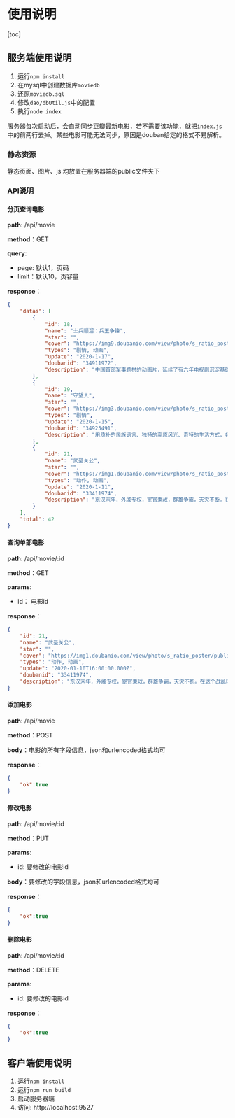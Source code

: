 # 使用说明

[toc]

## 服务端使用说明

1. 运行``` npm install ```
2. 在mysql中创建数据库```moviedb```
3. 还原```moviedb.sql```
4. 修改```dao/dbUtil.js```中的配置
5. 执行```node index```

服务器每次启动后，会自动同步豆瓣最新电影，若不需要该功能，就把```index.js```中的前两行去掉。某些电影可能无法同步，原因是douban给定的格式不易解析。

### 静态资源

静态页面、图片、js  均放置在服务器端的public文件夹下

### API说明

#### 分页查询电影

**path**: /api/movie

**method**：GET

**query**: 
- page: 默认1，页码
- limit：默认10，页容量

**response**：

```json
{
    "datas": [
        {
            "id": 18,
            "name": "士兵顺溜：兵王争锋",
            "star": "",
            "cover": "https://img9.doubanio.com/view/photo/s_ratio_poster/public/p2577460914.jpg",
            "types": "剧情, 动画",
            "update": "2020-1-17",
            "doubanid": "34911972",
            "description": "中国首部军事题材的动画片，延续了有六年电视剧沉淀基础的鲜明角色形象和热血剧情，用最尖端的动画技术，全方位展现了90后的军营生活和现代军事战争。影片故事取材于现役王牌特战旅，凝聚王牌部队实战经验，围绕“兵王”争霸比赛，通过用沉浸式体验逼真呈现现代战争和经典战役，为大家讲述了一部关于勇敢、友情，男儿血性的自我成长青春修炼的故事。"
        },
        {
            "id": 19,
            "name": "守望人",
            "star": "",
            "cover": "https://img3.doubanio.com/view/photo/s_ratio_poster/public/p2579091890.jpg",
            "types": "剧情",
            "update": "2020-1-15",
            "doubanid": "34925491",
            "description": "用质朴的民族语言、独特的高原风光、奇特的生活方式，各方位、多视角的讲述了西藏边区一家普通牧民两代人守护家乡的感人故事。细腻表现了夫妻、兄弟、父子、父女之间纯朴的感情，从而将剧中人、景、事有机的融合在一起。"
        },
        {
            "id": 21,
            "name": "武圣关公",
            "star": "",
            "cover": "https://img1.doubanio.com/view/photo/s_ratio_poster/public/p2576960858.jpg",
            "types": "动作, 动画",
            "update": "2020-1-11",
            "doubanid": "33411974",
            "description": "东汉末年，外戚专权，宦官秉政，群雄争霸，天灾不断。在这个战乱时代，解州运城出现一位义重如山的武将，他忠义仁勇的一生在历史上留下一段可歌可泣的英雄事迹，他就是——武圣关公。影片从关羽桃园三结义、温酒斩华雄、过五关斩六将到单刀赴会、水淹七军等经典历史段落，串起关公追随兄长、匡扶汉室、威震华夏的传奇一生，并将民间传说中战蚩尤解救苍生等神话巧妙呈现，全方位还原关公这一彪炳春秋的华夏传奇英雄。"
        }
    ],
    "total": 42
}
```

#### 查询单部电影

**path**: /api/movie/:id

**method**：GET

**params**:
- id： 电影id

**response**：

```json
{
    "id": 21,
    "name": "武圣关公",
    "star": "",
    "cover": "https://img1.doubanio.com/view/photo/s_ratio_poster/public/p2576960858.jpg",
    "types": "动作, 动画",
    "update": "2020-01-10T16:00:00.000Z",
    "doubanid": "33411974",
    "description": "东汉末年，外戚专权，宦官秉政，群雄争霸，天灾不断。在这个战乱时代，解州运城出现一位义重如山的武将，他忠义仁勇的一生在历史上留下一段可歌可泣的英雄事迹，他就是——武圣关公。影片从关羽桃园三结义、温酒斩华雄、过五关斩六将到单刀赴会、水淹七军等经典历史段落，串起关公追随兄长、匡扶汉室、威震华夏的传奇一生，并将民间传说中战蚩尤解救苍生等神话巧妙呈现，全方位还原关公这一彪炳春秋的华夏传奇英雄。"
}
```

#### 添加电影

**path**: /api/movie

**method**：POST

**body**：电影的所有字段信息，json和urlencoded格式均可

**response**：

```json
{
    "ok":true
}
```

#### 修改电影

**path**: /api/movie/:id

**method**：PUT

**params**:
- id: 要修改的电影id

**body**：要修改的字段信息，json和urlencoded格式均可

**response**：

```json
{
    "ok":true
}
```

#### 删除电影

**path**: /api/movie/:id

**method**：DELETE

**params**:
- id: 要修改的电影id

**response**：

```json
{
    "ok":true
}
```

## 客户端使用说明

1. 运行```npm install```
2. 运行```npm run build```
3. 启动服务器端
4. 访问: http://localhost:9527